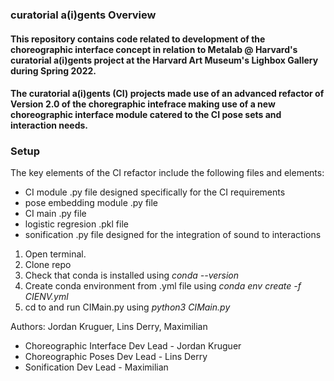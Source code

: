 ### curatorial a(i)gents Overview
#### This repository contains code related to development of the choreographic interface concept in relation to Metalab @ Harvard's curatorial a(i)gents project at the Harvard Art Museum's Lighbox Gallery during Spring 2022. 

#### The curatorial a(i)gents (CI) projects made use of an advanced refactor of Version 2.0 of the choregraphic intefrace making use of a new choreographic interface module catered to the CI pose sets and interaction needs. 

### Setup

The key elements of the CI refactor include the following files and elements:
* CI module .py file designed specifically for the CI requirements
* pose embedding module .py file
* CI main .py file
* logistic regresion .pkl file
* sonification .py file designed for the integration of sound to interactions

1) Open terminal.
2) Clone repo
3) Check that conda is installed using *conda --version*
4) Create conda environment from .yml file using *conda env create -f CIENV.yml*
5) cd to and run CIMain.py using *python3 CIMain.py*



Authors: Jordan Kruguer, Lins Derry, Maximilian
* Choreographic Interface Dev Lead - Jordan Kruguer
* Choreographic Poses Dev Lead - Lins Derry
* Sonification Dev Lead - Maximilian
